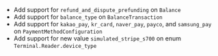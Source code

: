 * Add support for `refund_and_dispute_prefunding` on `Balance`
* Add support for `balance_type` on `BalanceTransaction`
* Add support for `kakao_pay`, `kr_card`, `naver_pay`, `payco`, and `samsung_pay` on `PaymentMethodConfiguration`
* Add support for new value `simulated_stripe_s700` on enum `Terminal.Reader.device_type`